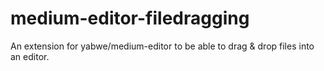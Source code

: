 # medium-editor-filedragging
An extension for yabwe/medium-editor to be able to drag &amp; drop files into an editor.
